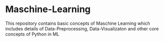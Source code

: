 # Maschine-Learning
This repository contains basic concepts of Maschine Learning which includes details of  Data-Preprocessing, Data-Visualizaton and other core concepts of Python in ML
